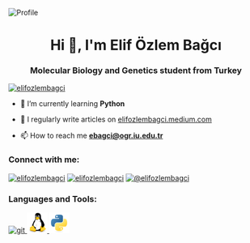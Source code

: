 ![Profile](https://raw.githubusercontent.com/elifozlembagci/CodingTime/main/Temel%20Bilgiler/linkedin%20arka%20plan.png?token=GHSAT0AAAAAAB6KPO4QAUNBCT4UKGDE6SGMY7FADHA)

<h1 align="center">Hi 👋, I'm Elif Özlem Bağcı</h1>
<h3 align="center">Molecular Biology and Genetics student from Turkey</h3>

<p align="left"> <a href="https://github.com/ryo-ma/github-profile-trophy"><img src="https://github-profile-trophy.vercel.app/?username=elifozlembagci" alt="elifozlembagci" /></a> </p>

- 🌱 I’m currently learning **Python**

- 📝 I regularly write articles on [elifozlembagci.medium.com](elifozlembagci.medium.com)

- 📫 How to reach me **ebagci@ogr.iu.edu.tr**

<h3 align="left">Connect with me:</h3>
<p align="left">
<a href="https://linkedin.com/in/elifozlembagci" target="blank"><img align="center" src="https://raw.githubusercontent.com/rahuldkjain/github-profile-readme-generator/master/src/images/icons/Social/linked-in-alt.svg" alt="elifozlembagci" height="30" width="40" /></a>
<a href="https://instagram.com/elifozlembagci" target="blank"><img align="center" src="https://raw.githubusercontent.com/rahuldkjain/github-profile-readme-generator/master/src/images/icons/Social/instagram.svg" alt="elifozlembagci" height="30" width="40" /></a>
<a href="https://medium.com/@elifozlembagci" target="blank"><img align="center" src="https://raw.githubusercontent.com/rahuldkjain/github-profile-readme-generator/master/src/images/icons/Social/medium.svg" alt="@elifozlembagci" height="30" width="40" /></a>
</p>

<h3 align="left">Languages and Tools:</h3>
<p align="left"> <a href="https://git-scm.com/" target="_blank" rel="noreferrer"> <img src="https://www.vectorlogo.zone/logos/git-scm/git-scm-icon.svg" alt="git" width="40" height="40"/> </a> <a href="https://www.linux.org/" target="_blank" rel="noreferrer"> <img src="https://raw.githubusercontent.com/devicons/devicon/master/icons/linux/linux-original.svg" alt="linux" width="40" height="40"/> </a> <a href="https://www.python.org" target="_blank" rel="noreferrer"> <img src="https://raw.githubusercontent.com/devicons/devicon/master/icons/python/python-original.svg" alt="python" width="40" height="40"/> </a> </p>
